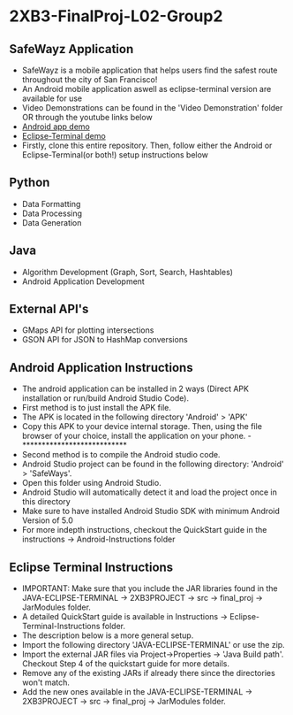 # 2XB3-FinalProj-L02-Group2

## SafeWayz Application
- SafeWayz is a mobile application that helps users find the safest route throughout the city of San Francisco!
- An Android mobile application aswell as eclipse-terminal version are available for use
- Video Demonstrations can be found in the 'Video Demonstration' folder OR through the youtube links below
- <a href="https://youtu.be/8cnLMpcupUE">Android app demo</a>
- <a href="https://youtu.be/LEBJon0I1H8">Eclipse-Terminal demo</a>
- Firstly, clone this entire repository. Then, follow either the Android or Eclipse-Terminal(or both!) setup instructions below

## Python
- Data Formatting
- Data Processing
- Data Generation

## Java
- Algorithm Development (Graph, Sort, Search, Hashtables)
- Android Application Development

## External API's
- GMaps API for plotting intersections
- GSON API for JSON to HashMap conversions

## Android Application Instructions
- The android application can be installed in 2 ways (Direct APK installation or run/build Android Studio Code).
- First method is to just install the APK file.
- The APK is located in the following directory 'Android' > 'APK'
- Copy this APK to your device internal storage. Then, using the file browser of your choice, install the application on your phone.
-***************************
- Second method is to compile the Android studio code.
- Android Studio project can be found in the following directory: 'Android' > 'SafeWays'.
- Open this folder using Android Studio.
- Android Studio will automatically detect it and load the project once in this directory
- Make sure to have installed Android Studio SDK with minimum Android Version of 5.0
- For more indepth instructions, checkout the QuickStart guide in the instructions -> Android-Instructions folder

## Eclipse Terminal Instructions
- IMPORTANT: Make sure that you include the JAR libraries found in the JAVA-ECLIPSE-TERMINAL -> 2XB3PROJECT -> src -> final_proj -> JarModules folder.
- A detailed QuickStart guide is available in Instructions -> Eclipse-Terminal-Instructions folder.
- The description below is a more general setup.
- Import the following directory 'JAVA-ECLIPSE-TERMINAL' or use the zip.
- Import the external JAR files via Project->Properties -> 'Java Build path'. Checkout Step 4 of the quickstart guide for more details.
- Remove any of the existing JARs if already there since the directories won't match. 
- Add the new ones available in the JAVA-ECLIPSE-TERMINAL -> 2XB3PROJECT -> src -> final_proj -> JarModules folder.


